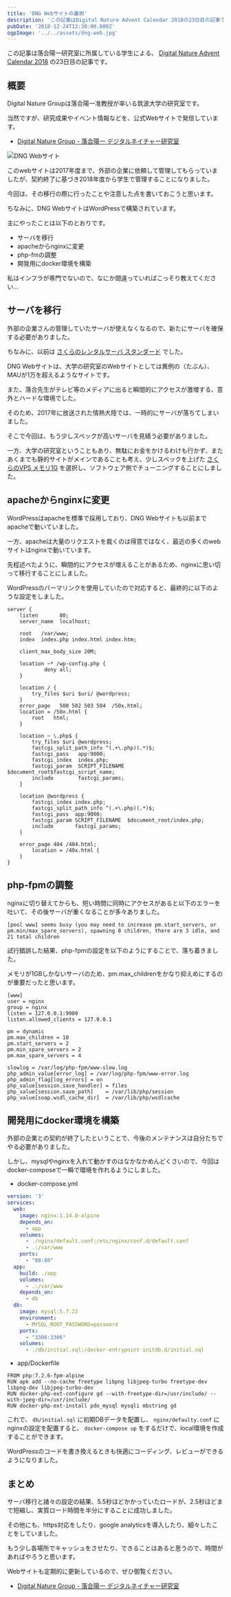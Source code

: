 ```yaml
---
title: 'DNG Webサイトの裏側'
description: 'この記事はDigital Nature Advent Calendar 2018の23日目の記事です。\n\nDigital Nature Groupは落合陽一准教授が率いる筑波大学の研究室です。\n当然ですが、研究成果やイベント情報などを、公式Webサイトで発信しています。\nこのwebサイトは2017年度まで、外部の企業に依頼して管理してもらっていましたが、契約終了に基づき2018年度から学生で管理することになりました。\n今回は、その移行の際に行ったことや注意した点を書いておこうと思います。\n'
pubDate: '2018-12-24T12:30:00.000Z'
ogpImage: '../../assets/dng-web.jpg'
---
```


この記事は落合陽一研究室に所属している学生による、 [Digital Nature Advent Calendar 2018](https://adventar.org/calendars/3375) の23日目の記事です。

## 概要
Digital Nature Groupは落合陽一准教授が率いる筑波大学の研究室です。

当然ですが、研究成果やイベント情報などを、公式Webサイトで発信しています。

* [Digital Nature Group - 落合陽一 デジタルネイチャー研究室](https://digitalnature.slis.tsukuba.ac.jp/)

![DNG Webサイト](../../assets/dng-web.jpg)

このwebサイトは2017年度まで、外部の企業に依頼して管理してもらっていましたが、契約終了に基づき2018年度から学生で管理することになりました。

今回は、その移行の際に行ったことや注意した点を書いておこうと思います。

ちなみに、DNG WebサイトはWordPressで構築されています。

主にやったことは以下のとおりです。

* サーバを移行
* apacheからnginxに変更
* php-fmの調整
* 開発用にdocker環境を構築

私はインフラが専門でないので、なにか間違っていればこっそり教えてください…

## サーバを移行
外部の企業さんの管理していたサーバが使えなくなるので、新たにサーバを確保する必要がありました。

ちなみに、以前は [さくらのレンタルサーバ スタンダード](https://www.sakura.ne.jp/) でした。

DNG Webサイトは、大学の研究室のWebサイトとしては異例の（たぶん）、MAUが1万を超えるようなサイトです。

また、落合先生がテレビ等のメディアに出ると瞬間的にアクセスが激増する、意外とハードな環境でした。

そのため、2017年に放送された情熱大陸では、一時的にサーバが落ちてしまいました。

そこで今回は、もう少しスペックが高いサーバを見繕う必要がありました。

一方、大学の研究室ということもあり、無駄にお金をかけるわけも行かず、またあくまでも静的サイトがメインであることも考え、少しスペックを上げた [さくらのVPS メモリ1G](https://vps.sakura.ad.jp) を選択し、ソフトウェア側でチューニングすることにしました。

## apacheからnginxに変更
WordPressはapacheを標準で採用しており、DNG Webサイトも以前までapacheで動いていました。

一方、apacheは大量のリクエストを裁くのは得意ではなく、最近の多くのwebサイトはnginxで動いています。

先程述べたように、瞬間的にアクセスが増えることがあるため、nginxに思い切って移行することにしました。

WordPressのパーマリンクを使用していたので対応すると、最終的に以下のような設定をしました。

```nginx
server {
    listen       80;
    server_name  localhost;

    root   /var/www;
    index  index.php index.html index.htm;

    client_max_body_size 20M;

    location ~* /wp-config.php {
            deny all;
    }

    location / {
        try_files $uri $uri/ @wordpress;
    }
    error_page   500 502 503 504  /50x.html;
    location = /50x.html {
        root   html;
    }

    location ~ \.php$ {
        try_files $uri @wordpress;
        fastcgi_split_path_info ^(.+\.php)(.*)$;
        fastcgi_pass   app:9000;
        fastcgi_index  index.php;
        fastcgi_param  SCRIPT_FILENAME  $document_root$fastcgi_script_name;
        include        fastcgi_params;
    }

    location @wordpress {
        fastcgi_index index.php;
        fastcgi_split_path_info ^(.+\.php)(.*)$;
        fastcgi_pass  app:9000;
        fastcgi_param SCRIPT_FILENAME  $document_root/index.php;
        include       fastcgi_params;
    }

    error_page 404 /404.html;
        location = /40x.html {
    }
}
```

## php-fpmの調整
nginxに切り替えてからも、短い時間に同時にアクセスがあると以下のエラーを吐いて、その後サーバが重くなることが多々ありました。

```
[pool www] seems busy (you may need to increase pm.start_servers, or pm.min/max_spare_servers), spawning 8 children, there are 3 idle, and 21 total children
```

試行錯誤した結果、php-fpmの設定を以下のようにすることで、落ち着きました。

メモリが1GBしかないサーバのため、pm.max_childrenをかなり抑えめにするのが重要だったと思います。

```
[www]
user = nginx
group = nginx
listen = 127.0.0.1:9000
listen.allowed_clients = 127.0.0.1

pm = dynamic
pm.max_children = 10
pm.start_servers = 2
pm.min_spare_servers = 2
pm.max_spare_servers = 4

slowlog = /var/log/php-fpm/www-slow.log
php_admin_value[error_log] = /var/log/php-fpm/www-error.log
php_admin_flag[log_errors] = on
php_value[session.save_handler] = files
php_value[session.save_path]    = /var/lib/php/session
php_value[soap.wsdl_cache_dir]  = /var/lib/php/wsdlcache
```

## 開発用にdocker環境を構築
外部の企業との契約が終了したということで、今後のメンテナンスは自分たちでやる必要がありました。

しかし、mysqlやnginxを入れて動かすのはなかなかめんどくさいので、今回はdocker-composeで一瞬で環境を作れるようにしました。

* docker-compose.yml
```yaml
version: '3'
services:
  web:
    image: nginx:1.14.0-alpine
    depends_on:
      - app
    volumes:
      - ./nginx/default.conf:/etc/nginx/conf.d/default.conf
      - .:/var/www
    ports:
      - "80:80"
  app:
    build: ./app
    volumes:
      - .:/var/www
    depends_on:
      - db
  db:
    image: mysql:5.7.22
    environment:
      - MYSQL_ROOT_PASSWORD=password
    ports:
      - "3306:3306"
    volumes:
      - ./db/initial.sql:/docker-entrypoint-initdb.d/initial.sql
```

* app/Dockerfile
```docker
FROM php:7.2.6-fpm-alpine
RUN apk add --no-cache freetype libpng libjpeg-turbo freetype-dev libpng-dev libjpeg-turbo-dev
RUN docker-php-ext-configure gd --with-freetype-dir=/usr/include/ --with-jpeg-dir=/usr/include/
RUN docker-php-ext-install pdo_mysql mysqli mbstring gd
```

これで、 `db/initial.sql` に初期DBデータを配置し、 `nginx/defaulty.conf` にnginxの設定を配置すると、 `docker-compose up` をするだけで、local環境を作成することができます。

WordPressのコードを書き換えるときも快適にコーディング、レビューができるようになりました。

## まとめ
サーバ移行と諸々の設定の結果、5.5秒ほどかかっていたロードが、2.5秒ほどまで短縮し、実質ロード時間を半分にすることに成功しました。

その他にも、https対応をしたり、google analyticsを導入したり、細々したことをしていました。

もう少し各場所でキャッシュをさせたり、できることはあると思うので、時間があればやろうと思います。

Webサイトも定期的に更新しているので、ぜひ御覧ください。

* [Digital Nature Group - 落合陽一 デジタルネイチャー研究室](https://digitalnature.slis.tsukuba.ac.jp/)
